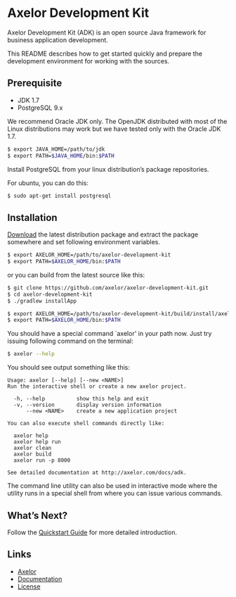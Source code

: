 Axelor Development Kit
======================

Axelor Development Kit (ADK) is an open source Java framework for business
application development.

This README describes how to get started quickly and prepare the development
environment for working with the sources.

Prerequisite
------------

* JDK 1.7
* PostgreSQL 9.x

We recommend Oracle JDK only. The OpenJDK distributed with most of the Linux
distributions may work but we have tested only with the Oracle JDK 1.7.

```bash
$ export JAVA_HOME=/path/to/jdk
$ export PATH=$JAVA_HOME/bin:$PATH
```

Install PostgreSQL from your linux distribution’s package repositories.

For ubuntu, you can do this:

```bash
$ sudo apt-get install postgresql
````

Installation
------------

[Download](https://github.com/axelor/axelor-development-kit/releases) the latest
distribution package and extract the package somewhere and set following
environment variables.

```bash
$ export AXELOR_HOME=/path/to/axelor-development-kit
$ export PATH=$AXELOR_HOME/bin:$PATH
```

or you can build from the latest source like this:

```bash
$ git clone https://github.com/axelor/axelor-development-kit.git
$ cd axelor-development-kit
$ ./gradlew installApp
```

```bash
$ export AXELOR_HOME=/path/to/axelor-development-kit/build/install/axelor-development-kit
$ export PATH=$AXELOR_HOME/bin:$PATH
```

You should have a special command `axelor' in your path now. Just try issuing
following command on the terminal:

```bash
$ axelor --help
```

You should see output something like this:

```
Usage: axelor [--help] [--new <NAME>]
Run the interactive shell or create a new axelor project.

  -h, --help          show this help and exit
  -v, --version       display version information
      --new <NAME>    create a new application project

You can also execute shell commands directly like:

  axelor help
  axelor help run
  axelor clean
  axelor build
  axelor run -p 8000

See detailed documentation at http://axelor.com/docs/adk.
```

The command line utility can also be used in interactive mode where the utility
runs in a special shell from where you can issue various commands.

What’s Next?
------------

Follow the [Quickstart Guide](http://axelor.com/docs/adk/quickstart/) for more
detailed introduction.

Links
-----

* [Axelor](http://axelor.com)
* [Documentation](http://axelor.com/docs/adk)
* [License](http://www.gnu.org/licenses/agpl.html)
